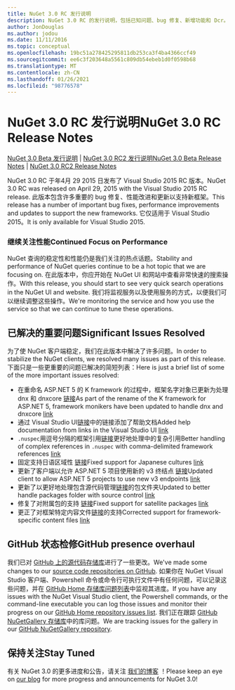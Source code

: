 ```yaml
---
title: NuGet 3.0 RC 发行说明
description: NuGet 3.0 RC 的发行说明，包括已知问题、bug 修复、新增功能和 Dcr。
author: JonDouglas
ms.author: jodou
ms.date: 11/11/2016
ms.topic: conceptual
ms.openlocfilehash: 19bc51a278425295811db253ca3f4ba4366ccf49
ms.sourcegitcommit: ee6c3f203648a5561c809db54ebeb1d0f0598b68
ms.translationtype: MT
ms.contentlocale: zh-CN
ms.lasthandoff: 01/26/2021
ms.locfileid: "98776578"
---
```

# <a name="nuget-30-rc-release-notes"></a><span data-ttu-id="b81db-103">NuGet 3.0 RC 发行说明</span><span class="sxs-lookup"><span data-stu-id="b81db-103">NuGet 3.0 RC Release Notes</span></span>

<span data-ttu-id="b81db-104">[NuGet 3.0 Beta 发行说明](../release-notes/nuget-3.0-beta.md)  | [NuGet 3.0 RC2 发行说明](../release-notes/nuget-3.0-RC2.md)</span><span class="sxs-lookup"><span data-stu-id="b81db-104">[NuGet 3.0 Beta Release Notes](../release-notes/nuget-3.0-beta.md) | [NuGet 3.0 RC2 Release Notes](../release-notes/nuget-3.0-RC2.md)</span></span>

<span data-ttu-id="b81db-105">NuGet 3.0 RC 于年4月 29 2015 日发布了 Visual Studio 2015 RC 版本。</span><span class="sxs-lookup"><span data-stu-id="b81db-105">NuGet 3.0 RC was released on April 29, 2015 with the Visual Studio 2015 RC release.</span></span> <span data-ttu-id="b81db-106">此版本包含许多重要的 bug 修复、性能改进和更新以支持新框架。</span><span class="sxs-lookup"><span data-stu-id="b81db-106">This release has a number of important bug fixes, performance improvements and updates to support the new frameworks.</span></span>  <span data-ttu-id="b81db-107">它仅适用于 Visual Studio 2015。</span><span class="sxs-lookup"><span data-stu-id="b81db-107">It is only available for Visual Studio 2015.</span></span>

### <a name="continued-focus-on-performance"></a><span data-ttu-id="b81db-108">继续关注性能</span><span class="sxs-lookup"><span data-stu-id="b81db-108">Continued Focus on Performance</span></span>

<span data-ttu-id="b81db-109">NuGet 查询的稳定性和性能仍是我们关注的热点话题。</span><span class="sxs-lookup"><span data-stu-id="b81db-109">Stability and performance of NuGet queries continue to be a hot topic that we are focusing on.</span></span>  <span data-ttu-id="b81db-110">在此版本中，你应开始在 NuGet UI 和网站中查看非常快速的搜索操作。</span><span class="sxs-lookup"><span data-stu-id="b81db-110">With this release, you should start to see very quick search operations in the NuGet UI and website.</span></span>  <span data-ttu-id="b81db-111">我们将监视服务以及使用服务的方式，以便我们可以继续调整这些操作。</span><span class="sxs-lookup"><span data-stu-id="b81db-111">We're monitoring the service and how you use the service so that we can continue to tune these operations.</span></span>

## <a name="significant-issues-resolved"></a><span data-ttu-id="b81db-112">已解决的重要问题</span><span class="sxs-lookup"><span data-stu-id="b81db-112">Significant Issues Resolved</span></span>

<span data-ttu-id="b81db-113">为了使 NuGet 客户端稳定，我们在此版本中解决了许多问题。</span><span class="sxs-lookup"><span data-stu-id="b81db-113">In order to stabilize the NuGet clients, we resolved many issues as part of this release.</span></span>  <span data-ttu-id="b81db-114">下面只是一些更重要的问题已解决的简短列表：</span><span class="sxs-lookup"><span data-stu-id="b81db-114">Here is just a brief list of some of the more important issues resolved:</span></span>

* <span data-ttu-id="b81db-115">在重命名 ASP.NET 5 的 K framework 的过程中，框架名字对象已更新为处理 dnx 和 dnxcore [链接](https://github.com/NuGet/Home/issues/215)</span><span class="sxs-lookup"><span data-stu-id="b81db-115">As part of the rename of the K framework for ASP.NET 5, framework monikers have been updated to handle dnx and dnxcore [link](https://github.com/NuGet/Home/issues/215)</span></span>
* <span data-ttu-id="b81db-116">通过 Visual Studio UI[链接](https://github.com/NuGet/Home/issues/232)中的链接添加了帮助文档</span><span class="sxs-lookup"><span data-stu-id="b81db-116">Added help documentation from links in the Visual Studio UI [link](https://github.com/NuGet/Home/issues/232)</span></span>
* <span data-ttu-id="b81db-117">`.nuspec`用逗号分隔的框架引用[链接](https://github.com/NuGet/Home/issues/276)更好地处理中的复杂引用</span><span class="sxs-lookup"><span data-stu-id="b81db-117">Better handling of complex references in `.nuspec` with comma-delimited framework references [link](https://github.com/NuGet/Home/issues/276)</span></span>
* <span data-ttu-id="b81db-118">固定支持日语区域性 [链接](https://github.com/NuGet/Home/issues/253)</span><span class="sxs-lookup"><span data-stu-id="b81db-118">Fixed support for Japanese cultures [link](https://github.com/NuGet/Home/issues/253)</span></span>
* <span data-ttu-id="b81db-119">更新了客户端以允许 ASP.NET 5 项目使用新的 v3 终结点 [链接](https://github.com/NuGet/Home/issues/219)</span><span class="sxs-lookup"><span data-stu-id="b81db-119">Updated client to allow ASP.NET 5 projects to use new v3 endpoints [link](https://github.com/NuGet/Home/issues/219)</span></span>
* <span data-ttu-id="b81db-120">更新了以更好地处理包含源代码管理[链接](https://github.com/NuGet/Home/issues/56)的包文件夹</span><span class="sxs-lookup"><span data-stu-id="b81db-120">Updated to better handle packages folder with source control [link](https://github.com/NuGet/Home/issues/56)</span></span>
* <span data-ttu-id="b81db-121">修复了对附属包的支持 [链接](https://github.com/NuGet/Home/issues/17)</span><span class="sxs-lookup"><span data-stu-id="b81db-121">Fixed support for satellite packages [link](https://github.com/NuGet/Home/issues/17)</span></span>
* <span data-ttu-id="b81db-122">更正了对框架特定内容文件[链接](https://github.com/NuGet/Home/issues/18)的支持</span><span class="sxs-lookup"><span data-stu-id="b81db-122">Corrected support for framework-specific content files [link](https://github.com/NuGet/Home/issues/18)</span></span>

## <a name="github-presence-overhaul"></a><span data-ttu-id="b81db-123">GitHub 状态检修</span><span class="sxs-lookup"><span data-stu-id="b81db-123">GitHub presence overhaul</span></span>

<span data-ttu-id="b81db-124">我们已对 [GitHub 上的源代码存储库](http://github.com/nuget/home)进行了一些更改。</span><span class="sxs-lookup"><span data-stu-id="b81db-124">We've made some changes to our [source code repositories on GitHub](http://github.com/nuget/home).</span></span>  <span data-ttu-id="b81db-125">如果你在 NuGet Visual Studio 客户端、Powershell 命令或命令行可执行文件中有任何问题，可以记录这些问题，并在 [GitHub Home 存储库问题列表](http://github.com/nuget/home/issues)中监视其进度。</span><span class="sxs-lookup"><span data-stu-id="b81db-125">If you have any issues with the NuGet Visual Studio client, the Powershell commands, or the command-line executable you can log those issues and monitor their progress on our [GitHub Home repository issues list](http://github.com/nuget/home/issues).</span></span>  <span data-ttu-id="b81db-126">我们正在跟踪 [GitHub NuGetGallery 存储库](http://github.com/nuget/NuGetGallery/issues)中的库问题。</span><span class="sxs-lookup"><span data-stu-id="b81db-126">We are tracking issues for the gallery in our [GitHub NuGetGallery repository](http://github.com/nuget/NuGetGallery/issues).</span></span>


## <a name="stay-tuned"></a><span data-ttu-id="b81db-127">保持关注</span><span class="sxs-lookup"><span data-stu-id="b81db-127">Stay Tuned</span></span>

<span data-ttu-id="b81db-128">有关 NuGet 3.0 的更多进度和公告，请关注 [我们的博客](http://blog.nuget.org) ！</span><span class="sxs-lookup"><span data-stu-id="b81db-128">Please keep an eye on [our blog](http://blog.nuget.org) for more progress and announcements for NuGet 3.0!</span></span>